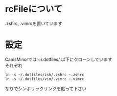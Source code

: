 # rcFileについて
.zshrc, .vimrcを置いています

# 設定
CanisMinorでは ~/.dotfiles/ 以下にクローンしています  
それぞれ  
```
ln -s ~/.dotfiles/zsh/.zshrc ~.zshrc
ln -s ~/.dotfiles/vim/.vimrc ~.vimrc
```
なりでシンボリックリンクを貼って下さい

